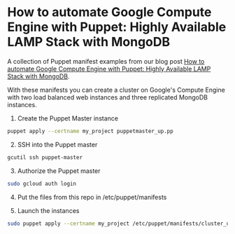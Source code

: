 # How to automate Google Compute Engine with Puppet: Highly Available LAMP Stack with MongoDB 


A collection of Puppet manifest examples from our blog post [How to automate Google Compute Engine with Puppet: 
Highly Available LAMP Stack with MongoDB](https://www.4stats.de/developer/google-compute-engine-puppet-lamp.html).

With these manifests you can create a cluster on Google's Compute Engine with two load balanced web instances and
three replicated MongoDB instances.

1. Create the Puppet Master instance

```bash
puppet apply --certname my_project puppetmaster_up.pp
```

2. SSH into the Puppet master

```bash
gcutil ssh puppet-master
```

3. Authorize the Puppet master

```bash
sudo gcloud auth login
```

4. Put the files from this repo in /etc/puppet/manifests

5. Launch the instances

```bash
sudo puppet apply --certname my_project /etc/puppet/manifests/cluster_up.pp
```

